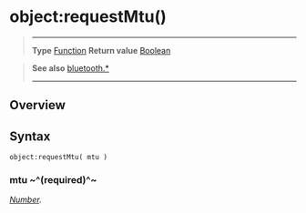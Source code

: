 # object:requestMtu()

> --------------------- ------------------------------------------------------------------------------------------
> __Type__              [Function](https://docs.coronalabs.com/api/type/Function.html)
> __Return value__      [Boolean](https://docs.coronalabs.com/api/type/Boolean.html)


> __See also__          [bluetooth.*](/plugin/bluetooth.md)
> --------------------- ------------------------------------------------------------------------------------------

## Overview

## Syntax

	object:requestMtu( mtu )

### mtu ~^(required)^~
_[Number](https://docs.coronalabs.com/api/type/Number.html)._